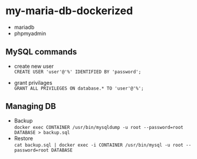# my-maria-db-dockerized

- mariadb
- phpmyadmin


## MySQL commands

- create new user    
`CREATE USER 'user'@'%' IDENTIFIED BY 'password';`

- grant privilages     
`GRANT ALL PRIVILEGES ON database.* TO 'user'@'%';`

## Managing DB

- Backup     
`docker exec CONTAINER /usr/bin/mysqldump -u root --password=root DATABASE > backup.sql`
- Restore     
`cat backup.sql | docker exec -i CONTAINER /usr/bin/mysql -u root --password=root DATABASE`
